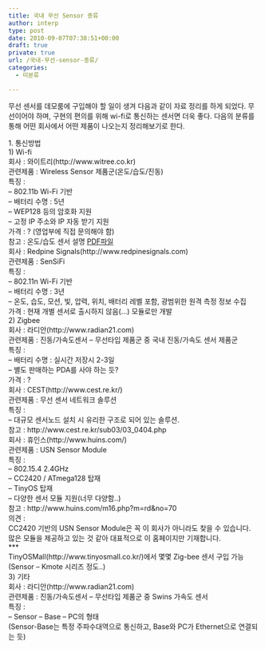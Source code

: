 ```yaml
---
title: 국내 무선 Sensor 종류
author: interp
type: post
date: 2010-09-07T07:38:51+00:00
draft: true
private: true
url: /국내-무선-sensor-종류/
categories:
  - 미분류

---
```

무선 센서를 데모룸에 구입해야 할 일이 생겨 다음과 같이 자료 정리를 하게 되었다. 무선이어야 하며, 구현의 편의를 위해 wi-fi로 통신하는 센서면 더욱 좋다. 다음의 분류를 통해 어떤 회사에서 어떤 제품이 나오는지 정리해보기로 한다.

<div>
</div>

<div>
  1. 통신방법
</div>

<div>
  1) Wi-fi
</div>

<div>
</div>

<div>
  회사 : 와이트리(http://www.witree.co.kr)
</div>

<div>
  관련제품 : Wireless Sensor 제품군(온도/습도/진동)
</div>

<div>
  특징 :&nbsp;
</div>

<div>
  &#8211; 802.11b Wi-Fi 기반
</div>

<div>
  &#8211; 배터리 수명 : 5년
</div>

<div>
  &#8211; WEP128 등의 암호화 지원
</div>

<div>
  &#8211; 고정 IP 주소와 IP 자동 받기 지원
</div>

<div>
  가격 : ? (영업부에 직접 문의해야 함)
</div>

<div>
  참고 : 온도/습도 센서 설명&nbsp;<a href="http://www.witree.co.kr/document/ss/sensor/WiFi%20Room%20Sensor_SpecSheet_Kor.pdf" target="_blank" title="[http://www.witree.co.kr/document/ss/sensor/WiFi%20Room%20Sensor_SpecSheet_Kor.pdf]로 이동합니다.">PDF파일</a>
</div>

<div>
</div>

<div>
  회사 : Redpine Signals(http://www.redpinesignals.com)
</div>

<div>
  관련제품 : SenSiFi
</div>

<div>
  특징 :&nbsp;
</div>

<div>
  &#8211; 802.11n&nbsp;Wi-Fi&nbsp;기반
</div>

<div>
  &#8211; 배터리 수명 : 3년
</div>

<div>
  &#8211; 온도, 습도, 모션, 빛, 압력, 위치, 배터리 레벨 포함, 광범위한 원격 측정 정보 수집
</div>

<div>
  가격 :&nbsp;현재 개별 센서로 출시하지 않음(&#8230;) 모듈로만 개발
</div>

<div>
</div>

<div>
  2) Zigbee
</div>

<div>
</div>

<div>
  <div>
    회사 : 라디안(http://www.radian21.com)
  </div>
  
  <div>
    관련제품 : 진동/가속도센서 &#8211; 무선타입 제품군 중 국내 진동/가속도 센서 제품군
  </div>
  
  <div>
    특징 :&nbsp;
  </div>
</div>

<div>
  &#8211; 배터리 수명 : 실시간 저장시 2-3일
</div>

<div>
  &#8211; 별도 판매하는 PDA를 사야 하는 듯?
</div>

<div>
  가격 : ?
</div>

<div>
</div>

<div>
  회사 : CEST(http://www.cest.re.kr/)
</div>

<div>
  관련제품 : 무선 센서 네트워크 솔루션
</div>

<div>
  특징 :&nbsp;
</div>

<div>
  &#8211; 대규모 센서노드 설치 시 유리한 구조로 되어 있는 솔루션.
</div>

<div>
  참고 :&nbsp;http://www.cest.re.kr/sub03/03_0404.php
</div>

<div>
</div>

<div>
  회사 : 휴인스(http://www.huins.com/)
</div>

<div>
  관련제품 : USN Sensor Module
</div>

<div>
  특징 :&nbsp;
</div>

<div>
  &#8211; 802.15.4 2.4GHz
</div>

<div>
  &#8211; CC2420 / ATmega128 탑재
</div>

<div>
  &#8211; TinyOS 탑재
</div>

<div>
  &#8211; 다양한 센서 모듈 지원(너무 다양함..)
</div>

<div>
  참고 :&nbsp;http://www.huins.com/m16.php?m=rd&no=70
</div>

<div>
  의견 :&nbsp;
</div>

<div>
  CC2420 기반의 USN Sensor Module은 꼭 이 회사가 아니라도 찾을 수 있습니다.&nbsp;
</div>

<div>
  많은 모듈을 제공하고 있는 것 같아 대표적으로 이 홈페이지만 기재합니다.
</div>

<div>
</div>

<div>
  ***
</div>

<div>
  TinyOSMall(http://www.tinyosmall.co.kr/)에서 몇몇 Zig-bee 센서 구입 가능
</div>

<div>
  (Sensor &#8211; Kmote 시리즈 정도..)
</div>

<div>
</div>

<div>
  3) 기타
</div>

<div>
</div>

<div>
  회사 : 라디안(http://www.radian21.com)
</div>

<div>
  관련제품 : 진동/가속도센서 &#8211; 무선타입 제품군 중 Swins 가속도 센서
</div>

<div>
  특징 :&nbsp;
</div>

<div>
  &#8211; Sensor &#8211; Base &#8211; PC의 형태
</div>

<div>
  (Sensor-Base는 특정 주파수대역으로 통신하고, Base와 PC가 Ethernet으로 연결되는 듯)
</div>

<div>
</div>

<div>
</div>